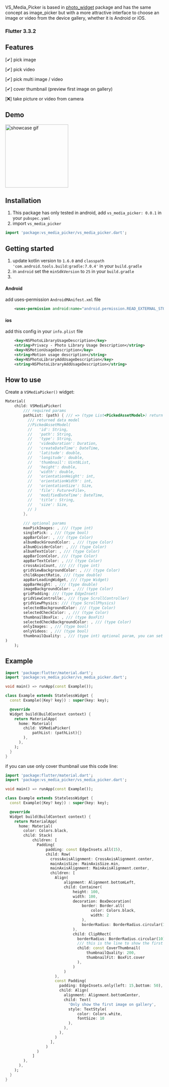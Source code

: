 VS_Media_Picker is based in [photo_widget](https://pub.dev/packages/photo_widget) package and has the same concept as image_picker but with a more attractive interface to choose an image or video from the device gallery, whether it is Android or iOS.

### Flutter 3.3.2
## Features

[✔] pick image

[✔] pick video

[✔] pick multi image / video

[✔] cover thumbnail (preview first image on gallery)

[❌] take picture or video from camera

## Demo
<img src="https://github.com/VickySalunkhe/vs_media_picker/blob/master/media/demo.gif" alt="showcase gif" title="preset view" width="200"/>

## Installation
1) This package has only tested in android, add `vs_media_picker: 0.0.1` in your `pubspec.yaml`
2) import `vs_media_picker`
```dart
import 'package:vs_media_picker/vs_media_picker.dart';
```

## Getting started

1) update kotlin version to `1.6.0` and `classpath 'com.android.tools.build:gradle:7.0.4'` in your `build.gradle`
2) in `android` set the `minSdkVersion` to `25` in your `build.gradle`
3)
#### Android
add uses-permission `AndroidMAnifest.xml` file
 ```xml
     <uses-permission android:name="android.permission.READ_EXTERNAL_STORAGE" />
 ```
#### ios
add this config in your `info.plist` file
 ```xml
     <key>NSPhotoLibraryUsageDescription</key>
     <string>Privacy - Photo Library Usage Description</string>
     <key>NSMotionUsageDescription</key>
     <string>Motion usage description</string>
     <key>NSPhotoLibraryAddUsageDescription</key>
     <string>NSPhotoLibraryAddUsageDescription</string>
 ```

## How to use
Create a `VSMediaPicker()` widget:
```dart
Material(
    child: VSMediaPicker(
        /// required params
        pathList: (path) { /// => (type List<PickedAssetModel>) return a list map with selected media metadata
          /// returned data model
          //PickedAssetModel(
          //   'id': String,
          //   'path': String,
          //   'type': String,
          //   'videoDuration': Duration,
          //   'createDateTime': DateTime,
          //   'latitude': double,
          //   'longitude': double,
          //   'thumbnail': Uint8List,
          //   'height': double,
          //   'width': double,
          //   'orientationHeight': int,
          //   'orientationWidth': int,
          //   'orientationSize': Size,
          //   'file': Future<File>,
          //   'modifiedDateTime': DateTime,
          //   'title': String,
          //   'size': Size,
          // )
        }, 
        
        /// optional params
        maxPickImages: , /// (type int)
        singlePick: , /// (type bool)
        appBarColor: , /// (type Color)
        albumBackGroundColor: , /// (type Color)
        albumDividerColor: , /// (type Color)
        albumTextColor: , /// (type Color)
        appBarIconColor, /// (type Color)
        appBarTextColor: , /// (type Color)
        crossAxisCount, /// /// (type int)
        gridViewBackgroundColor: , /// (type Color)
        childAspectRatio, /// (type double)
        appBarLeadingWidget, /// (type Widget)
        appBarHeight: , /// (type double)
        imageBackgroundColor: , /// (type Color)
        gridPadding: /// (type EdgeInset)
        gridViewControlle:, /// (type ScrollController)
        gridViewPhysics: /// (type ScrollPhysics)
        selectedBackgroundColor: /// (type Color)
        selectedCheckColor: , /// (type Color)
        thumbnailBoxFix: , /// (type BoxFit)
        selectedCheckBackgroundColor: , /// (type Color)
        onlyImages: , /// (type bool)
        onlyVideos: , /// (type bool)
        thumbnailQuality: , /// (type int) optional param, you can set the gallery thumbnail quality (higher is better but reduce performance)
)
    );
```

## Example
```dart
import 'package:flutter/material.dart';
import 'package:vs_media_picker/vs_media_picker.dart';

void main() => runApp(const Example());

class Example extends StatelessWidget {
  const Example({Key? key}) : super(key: key);

  @override
  Widget build(BuildContext context) {
    return MaterialApp(
      home: Material(
        child: VSMediaPicker(
            pathList: (pathList){}
        ),
      ),
    );
  }
}

```

if you can use only cover thumbnail use this code line:
```dart
import 'package:flutter/material.dart';
import 'package:vs_media_picker/vs_media_picker.dart';

void main() => runApp(const Example());

class Example extends StatelessWidget {
  const Example({Key? key}) : super(key: key);

  @override
  Widget build(BuildContext context) {
    return MaterialApp(
      home: Material(
        color: Colors.black,
        child: Stack(
            children: [
              Padding(
                  padding: const EdgeInsets.all(15),
                  child: Row(
                    crossAxisAlignment: CrossAxisAlignment.center,
                    mainAxisSize: MainAxisSize.min,
                    mainAxisAlignment: MainAxisAlignment.center,
                    children: [
                      Align(
                          alignment: Alignment.bottomLeft,
                          child: Container(
                              height: 100,
                              width: 100,
                              decoration: BoxDecoration(
                                  border: Border.all(
                                      color: Colors.black,
                                      width: 2
                                  ),
                                  borderRadius: BorderRadius.circular(10)
                              ),
                              child: ClipRRect(
                                borderRadius: BorderRadius.circular(10),
                                /// this is the line to show the first image on gallery
                                child: const CoverThumbnail(
                                    thumbnailQuality: 200,
                                    thumbnailFit: BoxFit.cover
                                ),
                              )
                          )
                      ),
                      const Padding(
                        padding: EdgeInsets.only(left: 15,bottom: 50),
                        child: Align(
                          alignment: Alignment.bottomCenter,
                          child: Text(
                            'Only show the first image on gallery',
                            style: TextStyle(
                                color: Colors.white,
                                fontSize: 10
                            ),
                          ),
                        ),
                      )
                    ],
                  )
              )
            ]
        ),
      ),
    );
  }
}

```
